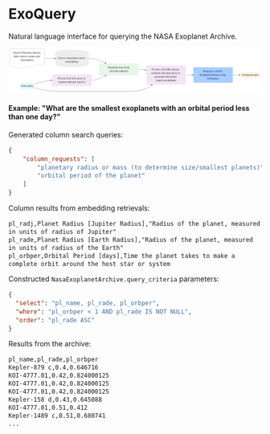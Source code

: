 # ExoQuery
Natural language interface for querying the NASA Exoplanet Archive.

![pipeline](pipeline.png)

#### Example: "What are the smallest exoplanets with an orbital period less than one day?"

Generated column search queries:
```json
{
    "column_requests": [
        "planetary radius or mass (to determine size/smallest planets)",
        "orbital period of the planet"
    ]
}
```

Column results from embedding retrievals:
```csv
pl_radj,Planet Radius [Jupiter Radius],"Radius of the planet, measured in units of radius of Jupiter"
pl_rade,Planet Radius [Earth Radius],"Radius of the planet, measured in units of radius of the Earth"
pl_orbper,Orbital Period [days],Time the planet takes to make a complete orbit around the host star or system
```

Constructed `NasaExoplanetArchive.query_criteria` parameters:
```json
{
  "select": "pl_name, pl_rade, pl_orbper",
  "where": "pl_orbper < 1 AND pl_rade IS NOT NULL",
  "order": "pl_rade ASC"
}
```

Results from the archive:
```csv
pl_name,pl_rade,pl_orbper
Kepler-879 c,0.4,0.646716
KOI-4777.01,0.42,0.824000125
KOI-4777.01,0.42,0.824000125
KOI-4777.01,0.42,0.824000125
Kepler-158 d,0.43,0.645088
KOI-4777.01,0.51,0.412
Kepler-1489 c,0.51,0.680741
...
```
